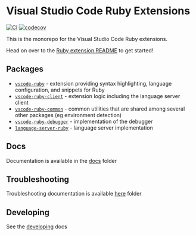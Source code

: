 # Visual Studio Code Ruby Extensions

[![CI](https://img.shields.io/github/workflow/status/rubyide/vscode-ruby/CI.svg?logo=github)](https://github.com/rubyide/vscode-ruby/actions?query=workflow%3ACI)
[![codecov](https://codecov.io/gh/rubyide/vscode-ruby/branch/master/graph/badge.svg)](https://codecov.io/gh/rubyide/vscode-ruby)

This is the monorepo for the Visual Studio Code Ruby extensions.

Head on over to the [Ruby extension README](https://github.com/rubyide/vscode-ruby/blob/master/packages/vscode-ruby-client/README.md) to get started!

## Packages

- [`vscode-ruby`](https://github.com/rubyide/vscode-ruby/blob/master/packages/vscode-ruby) - extension providing syntax highlighting, language configuration, and snippets for Ruby
- [`vscode-ruby-client`](https://github.com/rubyide/vscode-ruby/blob/master/packages/vscode-ruby-client) - extension logic including the language server client
- [`vscode-ruby-common`](https://github.com/rubyide/vscode-ruby/blob/master/packages/vscode-ruby-common) - common utilities that are shared among several other packages (eg environment detection)
- [`vscode-ruby-debugger`](https://github.com/rubyide/vscode-ruby/blob/master/packages/vscode-ruby-debugger) - implementation of the debugger
- [`language-server-ruby`](https://github.com/rubyide/vscode-ruby/blob/master/packages/language-server-ruby) - language server implementation
  <!-- - [`ruby-debug-ide-protocol`](https://github.com/rubyide/vscode-ruby/blob/master/packages/ruby-debug-ide-protocol) - implementation of the [ruby-debug-ide protocol](https://github.com/ruby-debug/ruby-debug-ide/blob/master/protocol-spec.md)r -->

## Docs

Documentation is available in the [docs](https://github.com/rubyide/vscode-ruby/tree/master/docs) folder

## Troubleshooting

Troubleshooting documentation is available [here](https://github.com/rubyide/vscode-ruby/tree/master/docs/troubleshooting.md) folder

## Developing

See the [developing](https://github.com/rubyide/vscode-ruby/blob/master/docs/developing.md) docs
